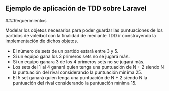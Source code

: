## Ejemplo de aplicación de TDD sobre Laravel

###Requerimientos

Modelar los objetos necesarios para poder guardar las puntuaciones de los partidos de voleibol con la finalidad de mediante TDD ir construyendo la implementación de dichos objetos.

- El número de sets de un partido estará entre 3 y 5.
- Si un equipo gana los 3 primeros sets no se jugará más.
- Si un equipo ganara 3 de los 4 primeros sets no se jugará más.
- Los sets del 1 al 4 ganará quien tenga una puntuación de N + 2 siendo N la puntuación del rival considerando la puntuación mínima 25.
- El 5 set ganará quien tenga una puntuación de N + 2 siendo N la puntuación del rival considerando la puntuación mínima 15.

